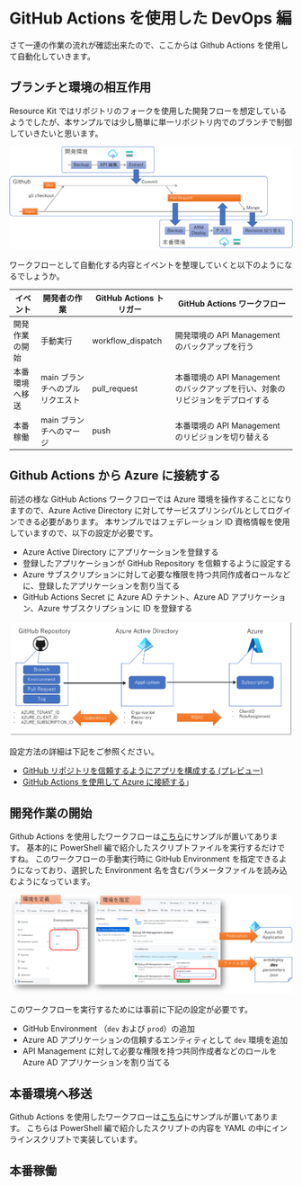 # GitHub Actions を使用した DevOps 編

さて一連の作業の流れが確認出来たので、ここからは Github Actions を使用して自動化していきます。

## ブランチと環境の相互作用

Resource Kit ではリポジトリのフォークを使用した開発フローを想定しているようでしたが、本サンプルでは少し簡単に単一リポジトリ内でのブランチで制御していきたいと思います。

![api management devops flow](./images/apim-devops-flow.png)

ワークフローとして自動化する内容とイベントを整理していくと以下のようになるでしょうか。

|イベント|開発者の作業|GitHub Actions トリガー|GitHub Actions ワークフロー|
|---|---|---|---|
|開発作業の開始|手動実行|workflow_dispatch|開発環境の API Management のバックアップを行う|
|本番環境へ移送|main ブランチへのプルリクエスト|pull_request|本番環境の API Management のバックアップを行い、対象のリビジョンをデプロイする|
|本番稼働|main ブランチへのマージ|push|本番環境の API Management のリビジョンを切り替える|


## Github Actions から Azure に接続する

前述の様な GitHub Actions ワークフローでは Azure 環境を操作することになりますので、Azure Active Directory に対してサービスプリンシパルとしてログインできる必要があります。
本サンプルではフェデレーション ID 資格情報を使用していますので、以下の設定が必要です。

- Azure Active Directory にアプリケーションを登録する
- 登録したアプリケーションが GitHub Repository を信頼するように設定する
- Azure サブスクリプションに対して必要な権限を持つ共同作成者ロールなどに、登録したアプリケーションを割り当てる
- GitHub Actions Secret に Azure AD テナント、Azure AD アプリケーション、Azure サブスクリプションに ID を登録する

![github actions federation](./images/github-actions-federation.png)

設定方法の詳細は下記をご参照ください。

- [GitHub リポジトリを信頼するようにアプリを構成する (プレビュー)](https://docs.microsoft.com/ja-jp/azure/active-directory/develop/workload-identity-federation)
- [GitHub Actions を使用して Azure に接続する](https://docs.microsoft.com/ja-jp/azure/developer/github/connect-from-azure?tabs=azure-portal%2Clinux)」


## 開発作業の開始

Github Actions を使用したワークフローは[こちら](./.github/workflows/backup-apim.yml)にサンプルが置いてあります。
基本的に PowerShell 編で紹介したスクリプトファイルを実行するだけですね。
このワークフローの手動実行時に GitHub Environment を指定できるようになっており、選択した Environment 名を含むパラメータファイルを読み込むようになっています。

![backup-apim-workflow](./images/backup-apim-workflow.png)

このワークフローを実行するためには事前に下記の設定が必要です。

- GitHub Environment （```dev``` および ```prod```）の追加
- Azure AD アプリケーションの信頼するエンティティとして ```dev``` 環境を追加
- API Management に対して必要な権限を持つ共同作成者などのロールを Azure AD アプリケーションを割り当てる

## 本番環境へ移送

Github Actions を使用したワークフローは[こちら](./.github/workflows/deploy-api-production.yml)にサンプルが置いてあります。
こちらは PowerShell 編で紹介したスクリプトの内容を YAML の中にインラインスクリプトで実装しています。


## 本番稼働